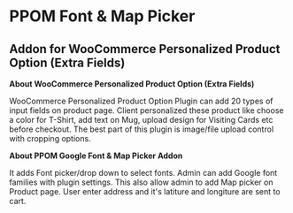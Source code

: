 # PPOM Font & Map Picker
## Addon for WooCommerce Personalized Product Option (Extra Fields)
**About WooCommerce Personalized Product Option (Extra Fields)**

WooCommerce Personalized Product Option Plugin can add 20 types of input fields on product page. Client personalized these product like choose a color for T-Shirt, add text on Mug, upload design for Visiting Cards etc before checkout. The best part of this plugin is image/file upload control with cropping options.

**About PPOM Google Font & Map Picker Addon**

It adds Font picker/drop down to select fonts. Admin can add Google font families with plugin settings. This also allow admin
to add Map picker on Product page. User enter address and it's latiture and longiture are sent to cart.

